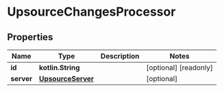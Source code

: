 
# UpsourceChangesProcessor

## Properties
Name | Type | Description | Notes
------------ | ------------- | ------------- | -------------
**id** | **kotlin.String** |  |  [optional] [readonly]
**server** | [**UpsourceServer**](UpsourceServer.md) |  |  [optional]



